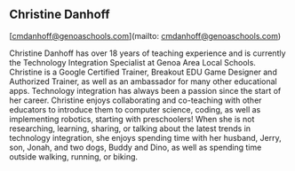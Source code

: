 ## Christine Danhoff

[cmdanhoff@genoaschools.com](mailto: cmdanhoff@genoaschools.com)

Christine Danhoff has over 18 years of teaching experience and is currently the Technology Integration Specialist at Genoa Area Local Schools. Christine is a Google Certified Trainer, Breakout EDU Game Designer and Authorized Trainer, as well as an ambassador for many other educational apps. Technology integration has always been a passion since the start of her career.  Christine enjoys collaborating and co-teaching with other educators to introduce them to computer science, coding, as well as implementing robotics, starting with preschoolers!  When she is not researching, learning, sharing, or talking about the latest trends in technology integration, she enjoys spending time with her husband, Jerry, son, Jonah, and two dogs, Buddy and Dino, as well as spending time outside walking, running, or biking.
